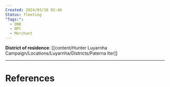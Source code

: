 ```yaml
---
Created: 2024/03/16 02:46
Status: fleeting
"Tags:":
  - DND
  - NPC
  - Merchant
---
```

**District of residence**: [[content/Hunter Luyarnha Campaign/Locations/Luyarnha/Districts/Paterna Iter]]

---
# References